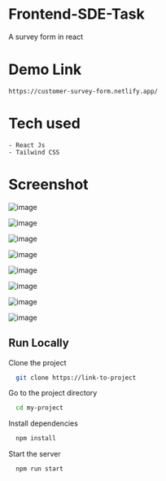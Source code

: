 # Frontend-SDE-Task
A survey form in react

# Demo Link
```
https://customer-survey-form.netlify.app/
```

# Tech used 
```
- React Js
- Tailwind CSS
```

# Screenshot

![image](https://github.com/TheHimanshuDixit/Frontend-SDE-Task/assets/107857348/a6691906-2fd2-4e52-8433-e1c923303bfc)

![image](https://github.com/TheHimanshuDixit/Frontend-SDE-Task/assets/107857348/616edd86-3388-430b-8afd-55e911e3e126)

![image](https://github.com/TheHimanshuDixit/Frontend-SDE-Task/assets/107857348/9808beec-34d1-4b01-b93b-b8b011985c76)

![image](https://github.com/TheHimanshuDixit/Frontend-SDE-Task/assets/107857348/40cd03ca-89d7-4433-9c17-58ecd862dc5b)

![image](https://github.com/TheHimanshuDixit/Frontend-SDE-Task/assets/107857348/c891c7d4-e80a-4444-b8fc-2fe2e913070d)

![image](https://github.com/TheHimanshuDixit/Frontend-SDE-Task/assets/107857348/74da6a5d-69ba-460e-bde4-8a324950d815)

![image](https://github.com/TheHimanshuDixit/Frontend-SDE-Task/assets/107857348/7412571b-7e67-42ad-8dd7-9894a5064ccb)

![image](https://github.com/TheHimanshuDixit/Frontend-SDE-Task/assets/107857348/5efc2d23-54aa-4bf9-9759-bd5a72a3cb9e)


## Run Locally

Clone the project

```bash
  git clone https://link-to-project
```

Go to the project directory

```bash
  cd my-project
```

Install dependencies

```bash
  npm install
```

Start the server

```bash
  npm run start
```

